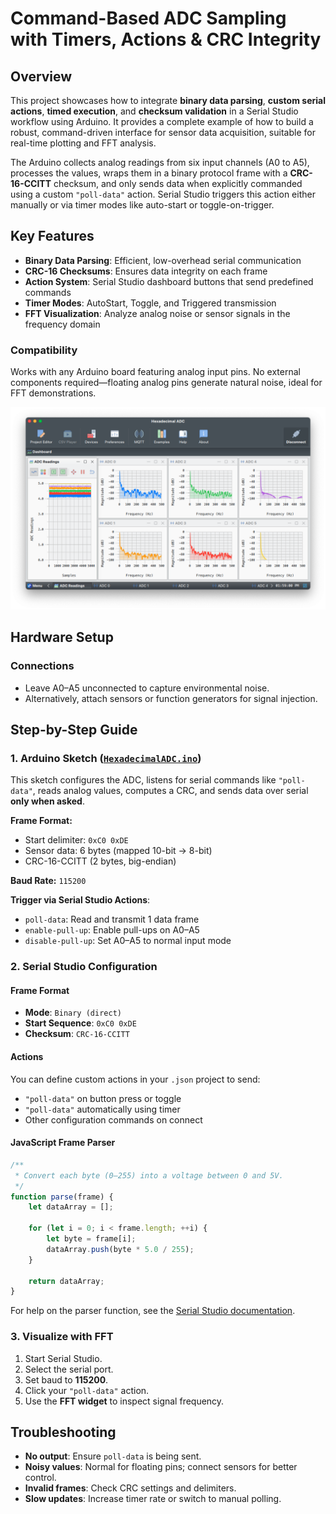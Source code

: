 # Command-Based ADC Sampling with Timers, Actions & CRC Integrity

## Overview

This project showcases how to integrate **binary data parsing**, **custom serial actions**, **timed execution**, and **checksum validation** in a Serial Studio workflow using Arduino. It provides a complete example of how to build a robust, command-driven interface for sensor data acquisition, suitable for real-time plotting and FFT analysis.

The Arduino collects analog readings from six input channels (A0 to A5), processes the values, wraps them in a binary protocol frame with a **CRC-16-CCITT** checksum, and only sends data when explicitly commanded using a custom `"poll-data"` action. Serial Studio triggers this action either manually or via timer modes like auto-start or toggle-on-trigger.

## Key Features

- **Binary Data Parsing**: Efficient, low-overhead serial communication
- **CRC-16 Checksums**: Ensures data integrity on each frame
- **Action System**: Serial Studio dashboard buttons that send predefined commands
- **Timer Modes**: AutoStart, Toggle, and Triggered transmission
- **FFT Visualization**: Analyze analog noise or sensor signals in the frequency domain

### Compatibility

Works with any Arduino board featuring analog input pins. No external components required—floating analog pins generate natural noise, ideal for FFT demonstrations.

![Serial Studio FFT](doc/screenshot.png)

## Hardware Setup

### Connections

- Leave A0–A5 unconnected to capture environmental noise.
- Alternatively, attach sensors or function generators for signal injection.

## Step-by-Step Guide

### 1. Arduino Sketch ([`HexadecimalADC.ino`](HexadecimalADC.ino))

This sketch configures the ADC, listens for serial commands like `"poll-data"`, reads analog values, computes a CRC, and sends data over serial **only when asked**.

**Frame Format:**
- Start delimiter: `0xC0 0xDE`
- Sensor data: 6 bytes (mapped 10-bit → 8-bit)
- CRC-16-CCITT (2 bytes, big-endian)

**Baud Rate:** `115200`

**Trigger via Serial Studio Actions**:
- `poll-data`: Read and transmit 1 data frame
- `enable-pull-up`: Enable pull-ups on A0–A5
- `disable-pull-up`: Set A0–A5 to normal input mode

### 2. Serial Studio Configuration

#### Frame Format
- **Mode**: `Binary (direct)`
- **Start Sequence**: `0xC0 0xDE`
- **Checksum**: `CRC-16-CCITT`

#### Actions

You can define custom actions in your `.json` project to send:
- `"poll-data"` on button press or toggle
- `"poll-data"` automatically using timer
- Other configuration commands on connect

#### JavaScript Frame Parser

```javascript
/**
 * Convert each byte (0–255) into a voltage between 0 and 5V.
 */
function parse(frame) {
    let dataArray = [];

    for (let i = 0; i < frame.length; ++i) {
        let byte = frame[i];
        dataArray.push(byte * 5.0 / 255);
    }

    return dataArray;
}
```

For help on the parser function, see the [Serial Studio documentation](https://github.com/Serial-Studio/Serial-Studio/wiki/Project-Editor#frame-parser-function-view).

### 3. Visualize with FFT

1. Start Serial Studio.
2. Select the serial port.
3. Set baud to **115200**.
4. Click your `"poll-data"` action.
5. Use the **FFT widget** to inspect signal frequency.

## Troubleshooting

- **No output**: Ensure `poll-data` is being sent.
- **Noisy values**: Normal for floating pins; connect sensors for better control.
- **Invalid frames**: Check CRC settings and delimiters.
- **Slow updates**: Increase timer rate or switch to manual polling.
